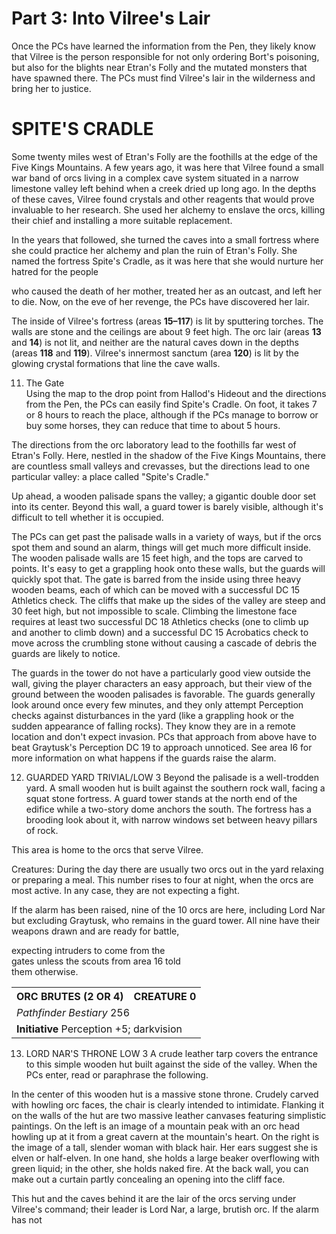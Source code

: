 # Part 3: Into Vilree's Lair

Once the PCs have learned the information from the Pen, they likely know that Vilree is the person responsible for not only ordering Bort's poisoning, but also for the blights near Etran's Folly and the mutated monsters that have spawned there. The PCs must find Vilree's lair in the wilderness and bring her to justice.

# SPITE'S CRADLE
Some twenty miles west of Etran's Folly are the foothills at the edge of the Five Kings Mountains. A few years ago, it was here that Vilree found a small war band of orcs living in a complex cave system situated in a narrow limestone valley left behind when a creek dried up long ago. In the depths of these caves, Vilree found crystals and other reagents that would prove invaluable to her research. She used her alchemy to enslave the orcs, killing their chief and installing a more suitable replacement.

In the years that followed, she turned the caves
into a small fortress where she could practice her
alchemy and plan the ruin of Etran's Folly. She
named the fortress Spite's Cradle, as it was here
that she would nurture her hatred for the people

who caused the death of her mother, treated her as
an outcast, and left her to die.
   Now, on the eve of her revenge, the PCs have
discovered her lair.

The inside of Vilree's fortress (areas **15–117**) is lit
by sputtering torches. The walls are stone and the
ceilings are about 9 feet high. The orc lair (areas **13**
and **14**) is not lit, and neither are the natural caves
down in the depths (areas **118** and **119**). Vilree's
innermost sanctum (area **120**) is lit by the glowing
crystal formations that line the cave walls.

11. The Gate  
Using the map to the drop point from Hallod's Hideout and the directions from the Pen, the PCs can easily find Spite's Cradle. On foot, it takes 7 or 8 hours to reach the place, although if the PCs manage to borrow or buy some horses, they can reduce that time to about 5 hours.

The directions from the orc laboratory lead to the foothills far west of Etran's Folly. Here, nestled in the shadow of the Five Kings Mountains, there are countless small valleys and crevasses, but the directions lead to one particular valley: a place called "Spite's Cradle."

Up ahead, a wooden palisade spans the valley; a gigantic double door set into its center. Beyond this wall, a guard tower is barely visible, although it's difficult to tell whether it is occupied.

The PCs can get past the palisade walls in a variety
of ways, but if the orcs spot them and sound an alarm,
things will get much more difficult inside. The wooden
palisade walls are 15 feet high, and the tops are carved
to points. It's easy to get a grappling hook onto these
walls, but the guards will quickly spot that. The gate
is barred from the inside using three heavy wooden
beams, each of which can be moved with a successful
DC 15 Athletics check. The cliffs that make up the
sides of the valley are steep and 30 feet high, but
not impossible to scale. Climbing the limestone face
requires at least two successful DC 18 Athletics checks
(one to climb up and another to climb down) and a
successful DC 15 Acrobatics check to move across the
crumbling stone without causing a cascade of debris
the guards are likely to notice.

The guards in the tower do not have a particularly
good view outside the wall, giving the player characters
an easy approach, but their view of the ground between
the wooden palisades is favorable. The guards generally
look around once every few minutes, and they only
attempt Perception checks against disturbances in the
yard (like a grappling hook or the sudden appearance of
falling rocks). They know they are in a remote location
and don't expect invasion. PCs that approach from
above have to beat Graytusk's Perception DC 19 to
approach unnoticed. See area I6 for more information
on what happens if the guards raise the alarm.

12. GUARDED YARD                        TRIVIAL/LOW 3
Beyond the palisade is a well-trodden yard. A small wooden hut is built against the southern rock wall, facing a squat stone fortress. A guard tower stands at the north end of the edifice while a two-story dome anchors the south. The fortress has a brooding look about it, with narrow windows set between heavy pillars of rock.

This area is home to the orcs that serve Vilree.

  Creatures: During the day there are usually two orcs out in the yard relaxing or preparing a meal. This number rises to four at night, when the orcs are most active. In any case, they are not expecting a fight.

If the alarm has been raised, nine of the 10
orcs are here, including Lord Nar but excluding
Graytusk, who remains in the guard tower. All nine
have their weapons drawn and are ready for battle,

expecting intruders to come from the  
gates unless the scouts from area 16 told  
them otherwise.

<table>
  <tr>
    <th>ORC BRUTES (2 OR 4)</th>
    <th>CREATURE 0</th>
  </tr>
  <tr>
    <td colspan="2"><em>Pathfinder Bestiary</em> 256</td>
  </tr>
  <tr>
    <td colspan="2"><b>Initiative</b> Perception +5; darkvision</td>
  </tr>
</table>

13. LORD NAR'S THRONE                        LOW 3
A crude leather tarp covers the entrance to this simple wooden hut built against the side of the valley. When the PCs enter, read or paraphrase the following.

In the center of this wooden hut is a massive stone throne. Crudely carved with howling orc faces, the chair is clearly intended to intimidate. Flanking it on the walls of the hut are two massive leather canvases featuring simplistic paintings. On the left is an image of a mountain peak with an orc head howling up at it from a great cavern at the mountain's heart. On the right is the image of a tall, slender woman with black hair. Her ears suggest she is elven or half-elven. In one hand, she holds a large beaker overflowing with green liquid; in the other, she holds naked fire. At the back wall, you can make out a curtain partly concealing an opening into the cliff face.

This hut and the caves behind it are the lair of the
orcs serving under Vilree's command; their leader is
Lord Nar, a large, brutish orc. If the alarm has not
